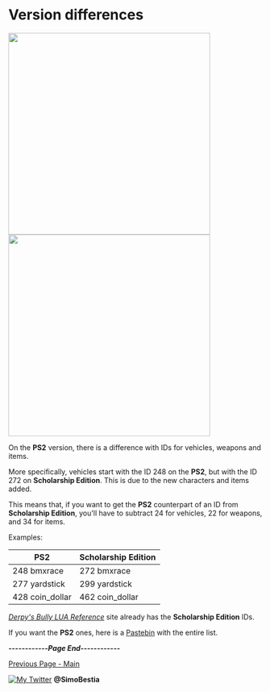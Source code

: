 # Version differences

<p align="left">
  <img src="https://user-images.githubusercontent.com/36112411/101244163-17e24100-3705-11eb-9b3c-773bfc8f4337.png" width="400">
  <img src="https://user-images.githubusercontent.com/36112411/101243899-81615000-3703-11eb-96e9-7450ad242ec9.png" width="400">
</p>

On the **PS2** version, there is a difference with IDs for vehicles, weapons and items.

More specifically, vehicles start with the ID 248 on the **PS2**, but with the ID 272 on **Scholarship Edition**. This is due to the new characters and items added.

This means that, if you want to get the **PS2** counterpart of an ID from **Scholarship Edition**, you'll have to subtract 24 for vehicles, 22 for weapons, and 34 for items.

Examples:

**PS2** | **Scholarship Edition**
------------ | -------------
248 bmxrace | 272 bmxrace
277 yardstick | 299 yardstick
428 coin_dollar | 462 coin_dollar

[_Derpy's Bully LUA Reference_](https://derpy54320.github.io/Bully-LUA-Reference/index.html) site already has the **Scholarship Edition** IDs.

If you want the **PS2** ones, here is a [Pastebin](https://pastebin.com/raw/KWD4s4i4) with the entire list.

**------------_Page End_------------**

[Previous Page - Main](https://simonbestia.github.io/Bully-Modding-and-Documentation/)


[![My Twitter][1.2]][1] **@SimoBestia**

<!-- Please don't remove this: Grab your social icons from https://github.com/carlsednaoui/gitsocial -->

[1.2]: http://i.imgur.com/wWzX9uB.png (My Twitter)

[1]: http://www.twitter.com/SimoBestia

<!-- Please don't remove this: Grab your social icons from https://github.com/carlsednaoui/gitsocial -->
